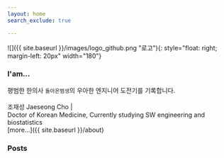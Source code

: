 ```yaml
---
layout: home
search_exclude: true

---
```


![]({{ site.baseurl }}/images/logo_github.png "로고"){: style="float: right; margin-left: 20px" width="180"}

### I'am...

평범한 한의사 `돌아온범생`의 우아한 엔지니어 도전기를 기록합니다.<br/>
<br/>
조재성 Jaeseong Cho | <br/>
Doctor of Korean Medicine, Currently studying SW engineering and biostatistics<br/>
[more...]({{ site.baseurl }}/about)


### Posts